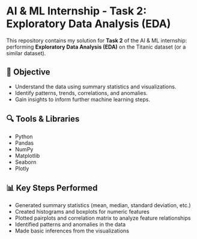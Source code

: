 # AI & ML Internship - Task 2: Exploratory Data Analysis (EDA)

This repository contains my solution for **Task 2** of the AI & ML internship: performing **Exploratory Data Analysis (EDA)** on the Titanic dataset (or a similar dataset).

## 📝 Objective

- Understand the data using summary statistics and visualizations.
- Identify patterns, trends, correlations, and anomalies.
- Gain insights to inform further machine learning steps.

## 🔍 Tools & Libraries

- Python
- Pandas
- NumPy
- Matplotlib
- Seaborn
- Plotly

## 📊 Key Steps Performed

- Generated summary statistics (mean, median, standard deviation, etc.)
- Created histograms and boxplots for numeric features
- Plotted pairplots and correlation matrix to analyze feature relationships
- Identified patterns and anomalies in the data
- Made basic inferences from the visualizations
